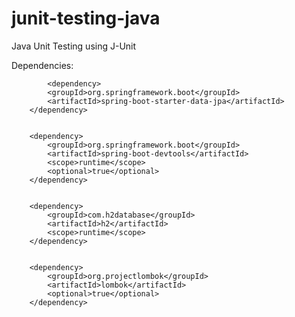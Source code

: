 # junit-testing-java
Java Unit Testing using J-Unit

Dependencies: 


    		<dependency>
			<groupId>org.springframework.boot</groupId>
			<artifactId>spring-boot-starter-data-jpa</artifactId>
		</dependency>

  
		<dependency>
			<groupId>org.springframework.boot</groupId>
			<artifactId>spring-boot-devtools</artifactId>
			<scope>runtime</scope>
			<optional>true</optional>
		</dependency>

  
		<dependency>
			<groupId>com.h2database</groupId>
			<artifactId>h2</artifactId>
			<scope>runtime</scope>
		</dependency>

  
		<dependency>
			<groupId>org.projectlombok</groupId>
			<artifactId>lombok</artifactId>
			<optional>true</optional>
		</dependency>
